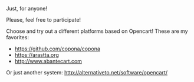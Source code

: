 Just, for anyone!

Please, feel free to participate! 

Choose and try out a different platforms based on Opencart!
These are my favorites:

* https://github.com/copona/copona
* https://arastta.org
* http://www.abantecart.com

Or just another system:
http://alternativeto.net/software/opencart/

